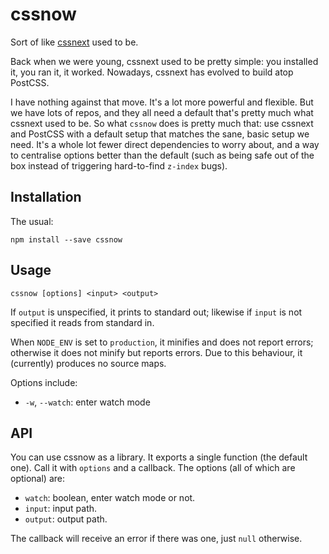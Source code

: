
# cssnow

Sort of like [cssnext](http://cssnext.io/) used to be.

Back when we were young, cssnext used to be pretty simple: you installed it, you ran it, it worked.
Nowadays, cssnext has evolved to build atop PostCSS.

I have nothing against that move. It's a lot more powerful and flexible. But we have lots of repos,
and they all need a default that's pretty much what cssnext used to be. So what `cssnow` does is
pretty much that: use cssnext and PostCSS with a default setup that matches the sane, basic setup
we need. It's a whole lot fewer direct dependencies to worry about, and a way to centralise options
better than the default (such as being safe out of the box instead of triggering hard-to-find
`z-index` bugs).

## Installation

The usual:

    npm install --save cssnow

## Usage

    cssnow [options] <input> <output>

If `output` is unspecified, it prints to standard out; likewise if `input` is not specified it reads
from standard in.

When `NODE_ENV` is set to `production`, it minifies and does not report errors; otherwise it does
not minify but reports errors. Due to this behaviour, it (currently) produces no source maps.

Options include:

* `-w`, `--watch`: enter watch mode

## API

You can use cssnow as a library. It exports a single function (the default one). Call it with
`options` and a callback. The options (all of which are optional) are:

* `watch`: boolean, enter watch mode or not.
* `input`: input path.
* `output`: output path.

The callback will receive an error if there was one, just `null` otherwise.
